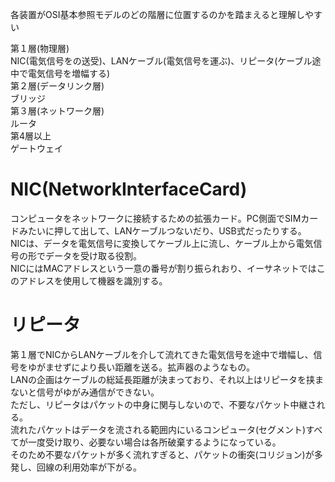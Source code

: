 <p>各装置がOSI基本参照モデルのどの階層に位置するのかを踏まえると理解しやすい</p>
第１層(物理層)<br>
NIC(電気信号をの送受)、LANケーブル(電気信号を運ぶ)、リピータ(ケーブル途中で電気信号を増幅する)<br>
第２層(データリンク層)<br>
ブリッジ<br>
第３層(ネットワーク層)<br>
ルータ<br>
第4層以上<br>
ゲートウェイ
<h1>NIC(NetworkInterfaceCard)</h1>
コンピュータをネットワークに接続するための拡張カード。PC側面でSIMカードみたいに押して出して、LANケーブルつないだり、USB式だったりする。<br>
NICは、データを電気信号に変換してケーブル上に流し、ケーブル上から電気信号の形でデータを受け取る役割。<br>
NICにはMACアドレスという一意の番号が割り振られおり、イーサネットではこのアドレスを使用して機器を識別する。
<h1>リピータ</h1>
第１層でNICからLANケーブルを介して流れてきた電気信号を途中で増幅し、信号をゆがませずにより長い距離を送る。拡声器のようなもの。<br>
LANの企画はケーブルの総延長距離が決まっており、それ以上はリピータを挟まないと信号がゆがみ通信ができない。<br>
ただし、リピータはパケットの中身に関与しないので、不要なパケット中継される。<br>
流れたパケットはデータを流される範囲内にいるコンピュータ(セグメント)すべてが一度受け取り、必要ない場合は各所破棄するようになっている。<br>
そのため不要なパケットが多く流れすぎると、パケットの衝突(コリジョン)が多発し、回線の利用効率が下がる。
